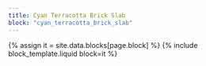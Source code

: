 ```yaml
---
title: Cyan Terracotta Brick Slab
block: "cyan_terracotta_brick_slab"
---
```


{% assign it = site.data.blocks[page.block] %}
{% include block_template.liquid block=it %}

